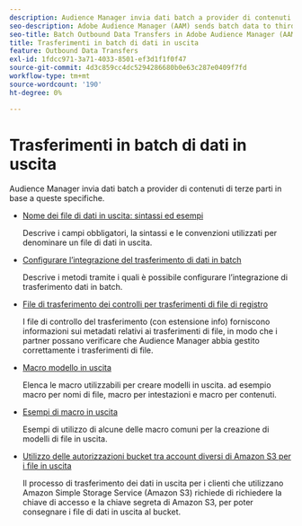 ```yaml
---
description: Audience Manager invia dati batch a provider di contenuti di terze parti in base a queste specifiche.
seo-description: Adobe Audience Manager (AAM) sends batch data to third-party content providers according to these specifications.
seo-title: Batch Outbound Data Transfers in Adobe Audience Manager (AAM)
title: Trasferimenti in batch di dati in uscita
feature: Outbound Data Transfers
exl-id: 1fdcc971-3a71-4033-8501-ef3d1f1f0f47
source-git-commit: 4d3c859cc4dc5294286680b0e63c287e0409f7fd
workflow-type: tm+mt
source-wordcount: '190'
ht-degree: 0%

---
```


# Trasferimenti in batch di dati in uscita

Audience Manager invia dati batch a provider di contenuti di terze parti in base a queste specifiche.

* [Nome dei file di dati in uscita: sintassi ed esempi](/help/using/integration/receiving-audience-data/batch-outbound-transfers/outbound-file-name-contents.md)

  Descrive i campi obbligatori, la sintassi e le convenzioni utilizzati per denominare un file di dati in uscita.

* [Configurare l’integrazione del trasferimento di dati in batch](batch-server-configuration.md)

  Descrive i metodi tramite i quali è possibile configurare l’integrazione di trasferimento dati in batch.

* [File di trasferimento dei controlli per trasferimenti di file di registro](/help/using/integration/receiving-audience-data/batch-outbound-transfers/transfer-control-files.md)

  I file di controllo del trasferimento (con estensione info) forniscono informazioni sui metadati relativi ai trasferimenti di file, in modo che i partner possano verificare che Audience Manager abbia gestito correttamente i trasferimenti di file.

* [Macro modello in uscita](/help/using/integration/receiving-audience-data/batch-outbound-transfers/outbound-template-macros.md)

  Elenca le macro utilizzabili per creare modelli in uscita. ad esempio macro per nomi di file, macro per intestazioni e macro per contenuti.

* [Esempi di macro in uscita](/help/using/integration/receiving-audience-data/batch-outbound-transfers/outbound-macro-examples.md)

  Esempi di utilizzo di alcune delle macro comuni per la creazione di modelli di file in uscita.

* [Utilizzo delle autorizzazioni bucket tra account diversi di Amazon S3 per i file in uscita](/help/using/integration/receiving-audience-data/batch-outbound-transfers/authorize-s3-cross-bucket.md)

  Il processo di trasferimento dei dati in uscita per i clienti che utilizzano Amazon Simple Storage Service (Amazon S3) richiede di richiedere la chiave di accesso e la chiave segreta di Amazon S3, per poter consegnare i file di dati in uscita al bucket.
